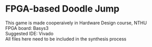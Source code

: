 # FPGA-based Doodle Jump  
This game is made cooperaively in Hardware Design course, NTHU  
FPGA board: Basys3  
Suggested IDE: Vivado  
All files here need to be included in the synthesis process
